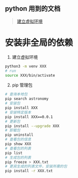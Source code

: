 python 用到的文档
---

> [建立虚拟环境](https://docs.python.org/3/tutorial/venv.html)

# 安装非全局的依赖

1. 建立虚拟环境

```sh
python3 -m venv XXX
# run
source XXX/bin/activate
```

2. pip 管理包

```sh
# 查询本地包
pip search astronomy
# 安装包
pip install XXX
# 安装特定版本
pip install XXX==0.0.1
# 更新包
pip install --upgrade XXX
# 卸载包
pip uninstall
# 查看包的信息
pip show XXX
# 查看包的列表
pip list
# 生成包的列表
pip freeze > XXX.txt
# 更具生成的列表文件，安装所需的包
pip install -r XXX.txt
```